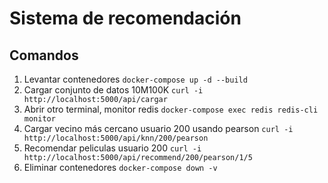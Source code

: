 # Sistema de recomendación

## Comandos

1. Levantar contenedores `docker-compose up -d --build`
2. Cargar conjunto de datos 10M100K `curl -i http://localhost:5000/api/cargar`
3. Abrir otro terminal, monitor redis `docker-compose exec redis redis-cli monitor`
4. Cargar vecino más cercano usuario 200 usando pearson `curl -i http://localhost:5000/api/knn/200/pearson`
6. Recomendar peliculas usuario 200 `curl -i http://localhost:5000/api/recommend/200/pearson/1/5`
7. Eliminar contenedores `docker-compose down -v`
